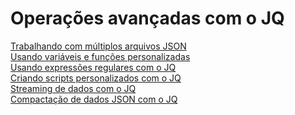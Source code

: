 # Operações avançadas com o JQ
[Trabalhando com múltiplos arquivos JSON](#) <br>
[Usando variáveis e funções personalizadas](#) <br>
[Usando expressões regulares com o JQ](#)<br>
[Criando scripts personalizados com o JQ](#)<br>
[Streaming de dados com o JQ](#)<br>
[Compactação de dados JSON com o JQ](#)<br>
